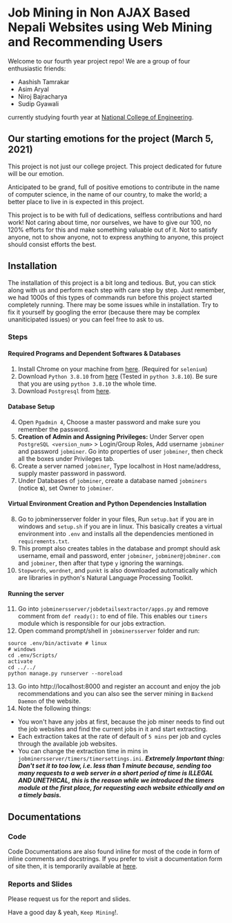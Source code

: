 # Job Mining in Non AJAX Based Nepali Websites using Web Mining and Recommending Users
Welcome to our fourth year project repo! We are a group of four enthusiastic friends:
* Aashish Tamrakar
* Asim Aryal
* Niroj Bajracharya
* Sudip Gyawali

currently studying fourth year at [National College of Engineering](https://nce.edu.np).

## Our starting emotions for the project (March 5, 2021)
This project is not just our college project. This project dedicated for future will be our emotion.

Anticipated to be grand, full of positive emotions to contribute in the name of computer science, in the name of our country, to make the world; a better place to live in is expected in this project. 

This project is to be with full of dedications, selfless contributions and hard work! Not caring about time, nor ourselves, we have to give our 100, no 120% efforts for this and make something valuable out of it. Not to satisfy anyone, not to show anyone, not to express anything to anyone, this project should consist efforts the best.

## Installation
The installation of this project is a bit long and tedious. But, you can stick along with us and perform each step with care step by step. Just remember, we had 1000s of this types of commands run before this project started completely running. There may be some issues while in installation. Try to fix it yourself by googling the error (because there may be complex unaniticipated issues) or you can feel free to ask to us.

### Steps
#### Required Programs and Dependent Softwares & Databases
1. Install Chrome on your machine from [here](https://www.google.com/chrome/). (Required for `selenium`)
2. Download `Python 3.8.10` from [here](https://www.python.org/downloads/release/python-3810/) (Tested in `python 3.8.10`). Be sure that you are using `python 3.8.10` the whole time.
3. Download `Postgresql` from [here](https://www.postgresql.org/download/windows/).

#### Database Setup
4. Open `Pgadmin 4`, Choose a master password and make sure you remember the password.
5. **Creation of Admin and Assigning Privileges:** Under Server open `PostgreSQL <version_num>` > Login/Group Roles, Add username `jobminer` and password `jobminer`. Go into properties of user `jobminer`, then check all the boxes under Privileges tab.
6. Create a server named `jobminer`, Type localhost in Host name/address, supply master password in password.
7. Under Databases of `jobminer`, create a database named `jobminers` (notice **s**), set Owner to `jobminer`.

#### Virtual Environment Creation and Python Dependencies Installation
8. Go to jobminersserver folder in your files, Run `setup.bat` if you are in windows and `setup.sh` if you are in linux. This basically creates a virtual environment into `.env` and installs all the dependencies mentioned in `requirements.txt`.
9. This prompt also creates tables in the database and prompt should ask username, email and password, enter `jobminer`, `jobminer@jobminer.com` and `jobminer`, then after that type `y` ignoring the warnings.
10. `Stopwords`, `wordnet`, and `punkt` is also downloaded automatically which are libraries in python's Natural Language Processing Toolkit.

#### Running the server
11. Go into `jobminersserver/jobdetailsextractor/apps.py` and remove comment from `def ready():` to end of file. This enables our `timers` module which is responsible for our jobs extraction.
12. Open command prompt/shell in `jobminersserver` folder and run:
```
source .env/bin/activate # linux
# windows
cd .env/Scripts/
activate
cd ../../
python manage.py runserver --noreload
```
13. Go into http://localhost:8000 and register an account and enjoy the job recommendations and you can also see the server mining in `Backend Daemon` of the website.
14. Note the following things:
- You won't have any jobs at first, because the job miner needs to find out the job websites and find the current jobs in it and start extracting.
- Each extraction takes at the rate of default of `5 mins` per job and cycles through the available job websites.
- You can change the extraction time in mins in  `jobminersserver/timers/timersettings.ini`. **_Extremely Important thing: Don't set it to too low, i.e. less than 1 minute because, sending too many requests to a web server in a short period of time is ILLEGAL AND UNETHICAL, this is the reason while we introduced the timers module at the first place, for requesting each website ethically and on a timely basis._**

## Documentations
### Code
Code Documentations are also found inline for most of the code in form of inline comments and docstrings. If you prefer to visit a documentation form of site then, it is temporarily available at [here](https://job-mining-docs.000webhostapp.com/).
### Reports and Slides
Please request us for the report and slides.

Have a good day & yeah, `Keep Mining`!.
